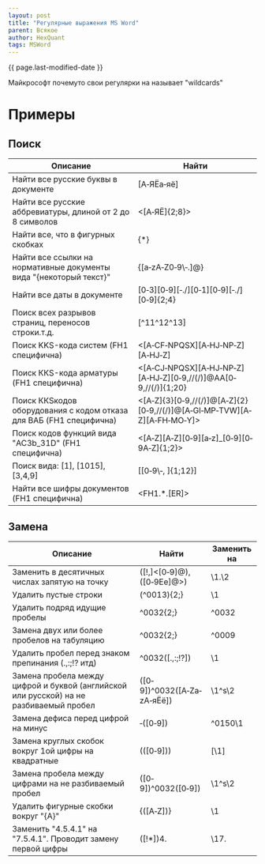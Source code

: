 ```yaml
---
layout: post
title: "Регулярные выражения MS Word"
parent: Всякое
author: HexQuant
tags: MSWord
---
```

{{ page.last-modified-date }}

Майкрософт почему­то свои регулярки на называет "wildcards"

# Примеры
## Поиск

Описание | Найти 
-|-
Найти все русские буквы в документе | [А‐ЯЁа‐яё] 
Найти все русские аббревиатуры, длиной от 2 до 8 символов | <[А‐ЯЁ]{2;8}> 
Найти все, что в фигурных скобках | \{*\} 
Найти все ссылки на нормативные документы вида "{некоторый текст}" | \{[a‐zA‐Z0‐9\‐.]@\} 
Найти все даты в документе | [0‐3][0‐9][‐./][0‐1][0‐9][‐./][0‐9]{2;4} 
Поиск всех разрывов страниц, переносов строки.т.д. | [^11^12^13] 
Поиск KKS­-кода систем (FH1 специфична) | <[A‐CF‐NPQSX][A‐HJ‐NP‐Z][A‐HJ‐Z] 
Поиск ККS-кода арматуры (FH1 специфична) | <[A‐CJ‐NPQSX][A‐HJ‐NP‐Z][A‐HJ‐Z][0‐9,//(/)]@AA[0‐9,//(/)]{1;20} 
Поиск ККS­кодов оборудования с кодом отказа для ВАБ (FH1 специфична) | <[A‐Z]{3}[0‐9,//(/)]@[A‐Z]{2}[0‐9,//(/)]@[A‐GI‐MP‐TVW][A‐Z][A‐FH‐MO‐Y]> 
Поиск кодов функций вида ­"AC3b_31D" (FH1 специфична) | <[A‐Z][A‐Z][0‐9][a‐z]_[0‐9][0‐9A‐Z]{1;2}> 
Поиск вида: [1], [10­15], [3,4,9] | \[[0‐9\‐, ]{1;12}\] 
Найти все шифры документов (FH1 специфична) | <FH1.*.[ER]> 

## Замена

Описание | Найти | Заменить на 
-|-|-
Заменить в десятичных числах запятую на точку | ([!,]<[0‐9]@),([0‐9Ee]@>) | \1.\2 
Удалить пустые строки | (^0013){2;} | \1 
Удалить подряд идущие пробелы | ^0032{2;} | ^0032 
Замена двух или более пробелов на табуляцию | ^0032{2;} | ^0009 
Удалить пробел перед знаком препинания (.,:;!? итд) | ^0032([.,:;\!\?]) | \1 
Замена пробела между цифрой и буквой (английской или русской) на не разбиваемый пробел | ([0‐9])^0032([A‐Za‐zА‐яЁё]) | \1^s\2 
Замена дефиса перед цифрой на минус | ‐([0‐9]) | ^0150\1 
Замена круглых скобок вокруг 1­ой цифры на квадратные | \(([0‐9])\) | [\1] 
Замена пробела между цифрами на не разбиваемый пробел | ([0‐9])^0032([0‐9]) | \1^s\2 
Удалить фигурные скобки вокруг "{A}" | \{([A‐Z])\} | \1 
Заменить "4.5.4.1" на "7.5.4.1". Проводит замену первой цифры | ([!*])4. | \17. 
